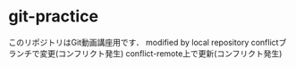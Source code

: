 # git-practice
このリポジトリはGit動画講座用です．
modified by local repository
conflictブランチで変更(コンフリクト発生)
conflict-remote上で更新(コンフリクト発生)
